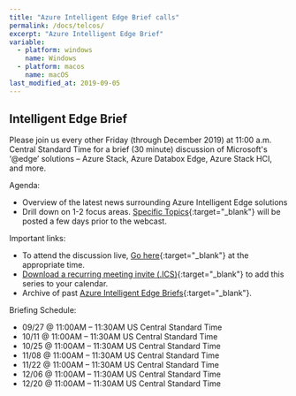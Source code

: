 ```yaml
---
title: "Azure Intelligent Edge Brief calls"
permalink: /docs/telcos/
excerpt: "Azure Intelligent Edge Brief"
variable:
  - platform: windows
    name: Windows
  - platform: macos
    name: macOS
last_modified_at: 2019-09-05
---
```


## Intelligent Edge Brief

Please join us every other Friday (through December 2019) at 11:00 a.m. Central Standard Time for a brief (30 minute) discussion of Microsoft's ‘@edge’ solutions – Azure Stack, Azure Databox Edge, Azure Stack HCI, and more.

Agenda:

- Overview of the latest news surrounding Azure Intelligent Edge solutions
- Drill down on 1-2 focus areas. [Specific Topics](https://aka.ms/aieb-topics){:target="_blank"} will be posted a few days prior to the webcast.  

Important links:

- To attend the discussion live, [Go here](https://aka.ms/aieb-teams.){:target="_blank"} at the appropriate time.  
- [Download a recurring meeting invite (.ICS)](https://aka.ms/aieb-invite){:target="_blank"} to add this series to your calendar.
- Archive of past [Azure Intelligent Edge Briefs](https://aka.ms/aieb-channel){:target="_blank"}.

Briefing Schedule:

- 09/27 @ 11:00AM – 11:30AM US Central Standard Time
- 10/11 @ 11:00AM – 11:30AM US Central Standard Time
- 10/25 @ 11:00AM – 11:30AM US Central Standard Time
- 11/08 @ 11:00AM – 11:30AM US Central Standard Time
- 11/22 @ 11:00AM – 11:30AM US Central Standard Time
- 12/06 @ 11:00AM – 11:30AM US Central Standard Time
- 12/20 @ 11:00AM – 11:30AM US Central Standard Time
